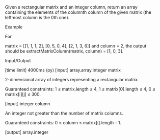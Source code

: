 Given a rectangular matrix and an integer column, return an array containing the elements of the columnth column of the given matrix (the leftmost column is the 0th one).

Example

For

matrix = [[1, 1, 1, 2],
          [0, 5, 0, 4],
          [2, 1, 3, 6]]
and column = 2, the output should be
extractMatrixColumn(matrix, column) = [1, 0, 3].

Input/Output

[time limit] 4000ms (py)
[input] array.array.integer matrix

2-dimensional array of integers representing a rectangular matrix.

Guaranteed constraints:
1 ≤ matrix.length ≤ 4,
1 ≤ matrix[0].length ≤ 4,
0 ≤ matrix[i][j] ≤ 300.

[input] integer column

An integer not greater than the number of matrix columns.

Guaranteed constraints:
0 ≤ column ≤ matrix[i].length - 1.

[output] array.integer
